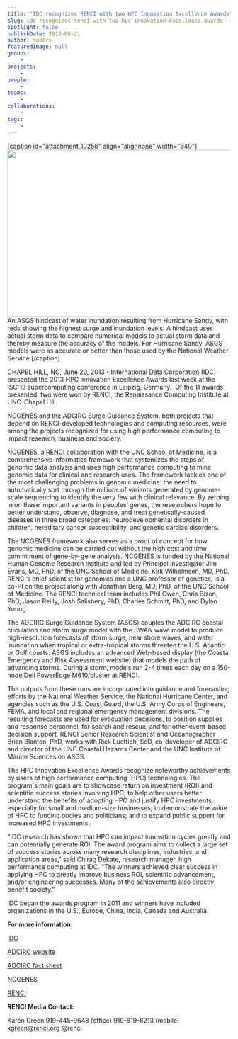```yaml
---
title: "IDC recognizes RENCI with two HPC Innovation Excellence Awards"
slug: idc-recognizes-renci-with-two-hpc-innovation-excellence-awards
spotlight: false
publishDate: 2013-06-21
author: subers
featuredImage: null
groups:
    - 
projects:
    - 
people:
    - 
teams: 
    - 
collaborations:
    - 
tags:
    - 
---
```

[caption id="attachment_10256" align="alignnone" width="640"]<img class=" wp-image-12067 " title="Sandy_2-hindcast" src="http://www.renci.org/wp-content/uploads/2013/06/Sandy_2-hindcast-630x371.jpg" alt="" width="640" height="377" /> An ASGS hindcast of water inundation resulting from Hurricane Sandy, with reds showing the highest surge and inundation levels. A hindcast uses actual storm data to compare numerical models to actual storm data and thereby measure the accuracy of the models. For Hurricane Sandy, ASGS models were as accurate or better than those used by the National Weather Service.[/caption]
<p style="text-align: left;">CHAPEL HILL, NC, June 20, 2013 - International Data Corporation (IDC) presented the 2013 HPC Innovation Excellence Awards last week at the ISC'13 supercomputing conference in Leipzig, Germany.  Of the 11 awards presented, two were won by RENCI, the Renaissance Computing Institute at UNC-Chapel Hill.</p>
NCGENES and the ADCIRC Surge Guidance System, both projects that depend on RENCI-developed technologies and computing resources, were among the projects recognized for using high performance computing to impact research, business and society.
<p style="text-align: left;"><!--more--></p>
<p style="text-align: left;">NCGENES, a RENCI collaboration with the UNC School of Medicine, is a comprehensive informatics framework that systemizes the steps of genomic data analysis and uses high performance computing to mine genomic data for clinical and research uses. The framework tackles one of the most challenging problems in genomic medicine: the need to automatically sort through the millions of variants generated by genome-scale sequencing to identify the very few with clinical relevance. By zeroing in on these important variants in peoples’ genes, the researchers hope to better understand, observe, diagnose, and treat genetically-caused diseases in three broad categories: neurodevelopmental disorders in children, hereditary cancer susceptibility, and genetic cardiac disorders.</p>
<p style="text-align: left;">The NCGENES framework also serves as a proof of concept for how genomic medicine can be carried out without the high cost and time commitment of gene-by-gene analysis. NCGENES is funded by the National Human Genome Research Institute and led by Principal Investigator Jim Evans, MD, PhD, of the UNC School of Medicine. Kirk Wilhelmsen, MD, PhD, RENCI’s chief scientist for genomics and a UNC professor of genetics, is a co-PI on the project along with Jonathan Berg, MD, PhD, of the UNC School of Medicine. The RENCI technical team includes Phil Owen, Chris Bizon, PhD, Jason Reilly, Josh Salisbery, PhD, Charles Schmitt, PhD, and Dylan Young.</p>
<p style="text-align: left;">The ADCIRC Surge Guidance System (ASGS) couples the ADCIRC coastal circulation and storm surge model with the SWAN wave model to produce high-resolution forecasts of storm surge, near shore waves, and water inundation when tropical or extra-tropical storms threaten the U.S. Atlantic or Gulf coasts. ASGS includes an advanced Web-based display (the Coastal Emergency and Risk Assessment website) that models the path of advancing storms. During a storm, models run 2-4 times each day on a 150-node Dell PowerEdge M610/cluster at RENCI.</p>
<p style="text-align: left;">The outputs from these runs are incorporated into guidance and forecasting efforts by the National Weather Service, the National Hurricane Center, and agencies such as the U.S. Coast Guard, the U.S. Army Corps of Engineers, FEMA, and local and regional emergency management divisions. The resulting forecasts are used for evacuation decisions, to position supplies and response personnel, for search and rescue, and for other event-based decision support. RENCI Senior Research Scientist and Oceanographer Brian Blanton, PhD, works with Rick Luettich, ScD, co-developer of ADCIRC and director of the UNC Coastal Hazards Center and the UNC Institute of Marine Sciences on ASGS.</p>
<p style="text-align: left;">The HPC Innovation Excellence Awards recognize noteworthy achievements by users of high performance computing (HPC) technologies. The program's main goals are to showcase return on investment (ROI) and scientific success stories involving HPC; to help other users better understand the benefits of adopting HPC and justify HPC investments, especially for small and medium-size businesses; to demonstrate the value of HPC to funding bodies and politicians; and to expand public support for increased HPC investments.</p>
<p style="text-align: left;">"IDC research has shown that HPC can impact innovation cycles greatly and can potentially generate ROI. The award program aims to collect a large set of success stories across many research disciplines, industries, and application areas," said Chirag Dekate, research manager, high performance computing at IDC. "The winners achieved clear success in applying HPC to greatly improve business ROI, scientific advancement, and/or engineering successes. Many of the achievements also directly benefit society."</p>
IDC began the awards program in 2011 and winners have included organizations in the U.S., Europe, China, India, Canada and Australia.
<p style="text-align: left;"><strong>For more information:</strong></p>
<p style="text-align: left;"><a href="http://www.idc.com/" target="_blank">IDC</a></p>
<p style="text-align: left;"><a href="http://adcirc.org/" target="_blank">ADCIRC website</a></p>
<p style="text-align: left;"><a href="http://www.renci.org/wp-content/uploads/2013/06/ADCIRC-fact-sheet.pdf" target="_blank">ADCIRC fact sheet</a></p>
<p style="text-align: left;">NCGENES</p>
<p style="text-align: left;"><a href="http://www.renci.org/" target="_blank">RENCI</a></p>
<p style="text-align: left;"><strong>RENCI Media Contact:</strong></p>
<p style="text-align: left;">Karen Green
919-445-9648 (office)
919-619-8213 (mobile)
<a href="mailto:kgreen@renci.org">kgreen@renci.org</a>
@renci</p>
<p style="text-align: left;"></p>
